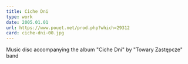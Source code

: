 ```yaml
---
title: Ciche Dni
type: work
date: 2005.01.01
url: https://www.pouet.net/prod.php?which=29312
card: ciche-dni-00.jpg
---
```


Music disc accompanying the album "Ciche Dni" by "Towary Zastępcze" band
